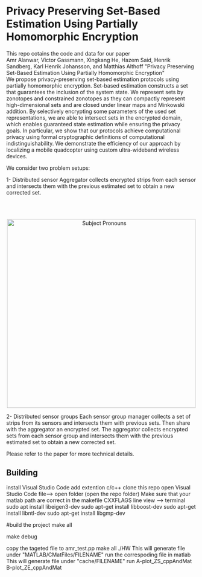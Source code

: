 # Privacy Preserving Set-Based Estimation Using Partially Homomorphic Encryption

This repo cotains the code and data for our paper  <br />
Amr Alanwar, Victor Gassmann, Xingkang He, Hazem Said, Henrik Sandberg, Karl Henrik Johansson, and Matthias Althoff "Privacy Preserving Set-Based Estimation Using Partially Homomorphic Encryption"<br />
We propose privacy-preserving set-based estimation protocols using partially homomorphic encryption. Set-based estimation constructs a set that guarantees the inclusion of the system state. We represent sets by zonotopes and constrained zonotopes as they can compactly represent high-dimensional sets and are closed under linear maps and Minkowski addition. By selectively encrypting some parameters of the used set representations, we are able to intersect sets in the encrypted domain, which enables guaranteed state estimation while ensuring the privacy goals. In particular, we show that our protocols achieve computational privacy using formal cryptographic definitions of computational indistinguishability. We demonstrate the efficiency of our approach by localizing a mobile quadcopter using custom ultra-wideband wireless devices.

We consider two problem setups:

1- Distributed sensor
Aggregator collects encrypted strips from each sensor and intersects them with the previous estimated set to obtain a new corrected set.  

<br /> <br />
<p align="center">
<img
src="output/meas2.png"
raw=true
alt="Subject Pronouns"
width=500
/>
</p>

2- Distributed sensor groups
Each sensor group manager collects a set of strips from its sensors and intersects them with previous sets. Then share with the aggregator an encrypted set. The aggregator collects encrypted sets from each sensor group and intersects them with the previous estimated set to obtain a new corrected set.  


Please refer to the paper for more technical details. 


## Building


install Visual Studio Code 
add extention c/c++
clone this repo
open Visual Studio Code
file--> open folder (open the repo folder)
Make sure that your matlab path are correct in the makefile CXXFLAGS line
view --> terminal 
sudo apt install libeigen3-dev
sudo apt-get install libboost-dev
sudo apt-get install libntl-dev
sudo apt-get install libgmp-dev

#build the project
make all


make debug



copy the tageted file to amr_test.pp
make all
./HW
This will generate file under "MATLAB/CMatFiles/FILENAME"
run the correspoding file in matlab
This will generate file under "cache/FILENAME"
run 
A-plot_ZS_cppAndMat
B-plot_ZE_cppAndMat

